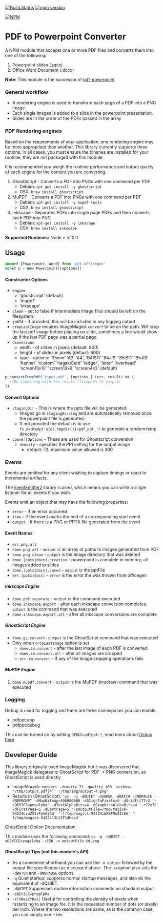 [![Build Status](https://travis-ci.org/SpiderStrategies/pdf-officegen.svg?branch=master)](https://travis-ci.org/SpiderStrategies/pdf-officegen)
[![npm version](https://badge.fury.io/js/pdf-officegen.svg)](https://badge.fury.io/js/pdf-officegen)

[![NPM](https://nodei.co/npm/pdf-officegen.png?downloads=true&stars=true)](https://nodei.co/npm/pdf-officegen/)

# PDF to Powerpoint Converter

A NPM module that accepts one or more PDF files and converts them into one of the following:
1. Powerpoint slides (.pptx)
2. Office Word Document (.docx)

**Note:** This module is the successor of [pdf-powerpoint](https://www.npmjs.com/package/pdf-powerpoint)

### General workflow
- A rendering engine is used to transform each page of a PDF into a PNG image.
- Each single images is added to a slide in the powerpoint presentation.
- Slides are in the order of the PDFs passed in the array

### PDF Rendering engines
Based on the requirements of your application, one rendering engine may be more appropriate
than another.  This library currently supports three options.  In all cases, you must ensure
the binaries are installed for your runtime, they are not packaged with this module.

It is recommended you weigh the runtime performance and output quality of each engine for
the content you are converting.

1. GhostScript - Converts a PDF into PNGs with one command per PDF
    - Debian: `apt-get install -y ghostscript`
    - OSX: `brew install ghostscript`
1. MuPDF - Converts a PDF into PNGs with one command per PDF
    - Debian: `apt-get install -y mupdf-tools`
    - OSX: `brew install ghostscript`
1. Inkscape - Separates PDFs into single page PDFs and then converts each PDF into PNG
    - Debian: `apt-get install -y inkscape`
    - OSX: `brew install inkscape`

**Supported Runtimes:**  Node > 5.10.0

## Usage

```javascript
import {Powerpoint, Word} from 'pdf-officegen'
const p = new Powerpoint([options])
````

#### Constructor Options
* `engine`
  - 'ghostscript' (default)
  - 'mupdf'
  - 'inkscape'
* `clean` - set to false if intermediate image files should be left on the filesystem.
* `jobId` - if provided, this will be included in any logging output
* `cropLastImage` requires ImageMagick `convert` to be on the path.  Will crop the last pdf image before placing on slide, sometimes a line would show up if the last PDF page was a partial page.
* `dimensions`
    - width - of slides in pixels (default: 800)
    - height - of slides in pixels (default: 600)
    - type - options: '35mm' 'A3' 'A4', 'B4ISO' 'B4JIS' 'B5ISO' 'B5JIS' 'banner' 'custom' 'hagakiCard' 'ledger', 'letter' 'overhead' 'screen16x10' 'screen16x9' 'screen4x3' (default)


```javascript
p.convertFromPdf('input.pdf', [options,] (err, result) => {
  //Do something with the result (filepath to output) 
})
```

#### Convert Options

- `stagingDir` - This is where the pptx file will be generated.  
  - Images go in `stagingDir/img` and are automatically removed once the powerpoint file is generated.
  - If not provided the default is to use `fs.mkdtemp('${os.tmpdir()}/pdf_ppt_')` to generate a random temp directory
- `convertOptions` - These are used for Ghostscript conversion
  - `density` - specifies the PPI setting for the output image
    - default: 72, maximum value allowed is 300
  
### Events

Events are emitted for any client wishing to capture timings or react to incremental artifacts.

The [EventEmitter2](https://www.npmjs.com/package/eventemitter2) library is used, which means you
 can write a single listener for all events if you wish.
 
Events emit an object that may have the following properties:
- `error` - if an error occurred
- `time` - if the event marks the end of a corresponding start event
- `output` - If there is a PNG or PPTX file generated from the event

#### Event Names

- `err.png.all` 
- `done.png.all` - `output` is an array of paths to images generated from PDF
- `done.png.clean` - `output` is the image directory that was deleted
- `done.[pptx|docx].creation` - powerpoint is complete in memory, all images added to slides
- `done.[pptx|docx].saved` - `output` is the pptFile
- `err.[pptx|docx]` - `error` is the error the was thrown from officegen

##### Inkscape Engine
- `done.pdf.separate` - `output` is the command executed
- `done.inkscape.export` - after each inkscape conversion completes, `output` is the command that was executed
- `done.inkscape.export.all` - after all inkscape conversions are complete

##### GhostScript Engine
- `done.gs.convert`- `output` is the GhostScript command that was executed
- Only when `cropLastImage` option is set
    - `done.im.convert` - after the last image of each PDF is converted 
    - `done.im.convert.all` - after all images are cropped
    - `err.im.convert` - if any of the image cropping operations fails

##### MuPDF Engine
1. `done.mupdf.convert` - `output` is the MuPDF (mudraw) command that was executed

### Logging

Debug is used for logging and there are three namespaces you can enable.

* pdfppt:app
* pdfppt:debug

This can be turned on by setting `DEBUG=pdfppt:*`, read more about [Debug here](https://www.npmjs.com/package/debug)

## Developer Guide
 
This library originally used ImageMagick but it was discovered that ImageMagick delegates to GhostScript for PDF -> PNG conversion, so GhostScript is used directly

- ImageMagick: `convert -density 72 -quality 100 -verbose  '/tmp/output.pdf[4]' '/tmp/img/output-4.png'`
- Results in (GhostScript): `'gs' -q -dQUIET -dSAFER -dBATCH -dNOPAUSE -dNOPROMPT -dMaxBitmap=500000000 -dAlignToPixels=0 -dGridFitTT=2 '-sDEVICE=pngalpha' -dTextAlphaBits=4 -dGraphicsAlphaBits=4 '-r72x72' -dFirstPage=5 -dLastPage=5 '-sOutputFile=/tmp/magick-94224ozuZS3iFphAj%d' '-f/tmp/magick-94224zWXBFMw8ZiEA' '-f/tmp/magick-9422413LS3T1dhoL4'`

[GhostScript Option Documentation](https://ghostscript.com/doc/current/Use.htm)

This module uses the following command: `gs -q -dQUIET -sDEVICE=pngalpha -r150 -o outputFile-%d.png`

#### GhostScript Tips (not this module's API)
- As a convenient shorthand you can use the `-o option` followed by the output file specification as discussed above. The -o option also sets the `-dBATCH` and `-dNOPAUSE` options.
- `-q` Quiet startup: suppress normal startup messages, and also do the equivalent of -dQUIET.
- `-dQUIET` Suppresses routine information comments on standard output.
- `-sDEVICE=pngalpha` 
- `-r[XResxYRes]` Useful for controlling the density of pixels when rasterizing to an image file. It is the requested number of dots (or pixels) per inch. Where the two resolutions are same, as is the common case, you can simply use -rres.

